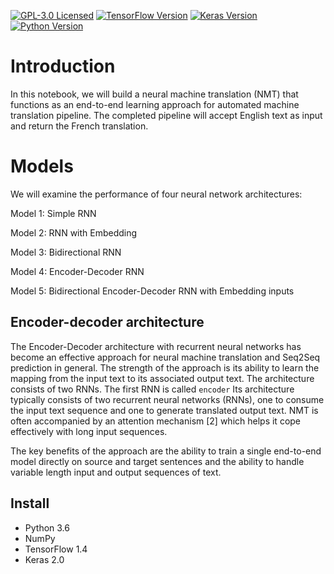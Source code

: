 [![GPL-3.0 Licensed](https://img.shields.io/badge/License-GPL3.0-blue.svg?style=flat)](https://opensource.org/licenses/GPL-3.0) [![TensorFlow Version](https://img.shields.io/badge/Tensorflow-1.4+-blue.svg)](https://www.tensorflow.org/) [![Keras Version](https://img.shields.io/badge/Keras-2.0+-blue.svg)](https://keras.io/) [![Python Version](https://img.shields.io/badge/Python-3.6-blue.svg)](https://www.python.org/) 

# Introduction
In this notebook, we will build a neural machine translation (NMT) that functions as an end-to-end learning approach for automated machine translation pipeline. The completed pipeline will accept English text as input and return the French translation.

# Models
We will examine the performance of four neural network architectures:

Model 1: Simple RNN

Model 2: RNN with Embedding

Model 3: Bidirectional RNN

Model 4: Encoder-Decoder RNN

Model 5: Bidirectional Encoder-Decoder RNN with Embedding inputs

## Encoder-decoder architecture
The Encoder-Decoder architecture with recurrent neural networks has become an effective approach for neural machine translation and Seq2Seq prediction in general. The strength of the approach is its ability to learn the mapping from the input text to its associated output text. 
The architecture consists of two RNNs. The first RNN is called `encoder`
Its architecture typically consists of two recurrent neural networks (RNNs), one to consume the
input text sequence and one to generate translated output text. NMT is often accompanied by an attention
mechanism [2] which helps it cope effectively with long input sequences.

The key benefits of the approach are the ability to train a single end-to-end model directly on source and target sentences and the ability to handle variable length input and output sequences of text.
## Install
- Python 3.6
- NumPy
- TensorFlow 1.4
- Keras 2.0


